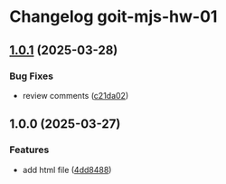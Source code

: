 # Changelog goit-mjs-hw-01

## [1.0.1](https://gitlab.com/goit-uni/js-fls/hw/goit-js-hw-01/compare/1.0.0...1.0.1) (2025-03-28)

### Bug Fixes

* review comments ([c21da02](https://gitlab.com/goit-uni/js-fls/hw/goit-js-hw-01/commit/c21da022e125bd6bf5ea37738a566d0d20cf74e7))

## 1.0.0 (2025-03-27)

### Features

* add html file ([4dd8488](https://gitlab.com/goit-uni/js-fls/hw/goit-js-hw-01/commit/4dd8488dff8467902d5f06e048ddb894f1707570))
